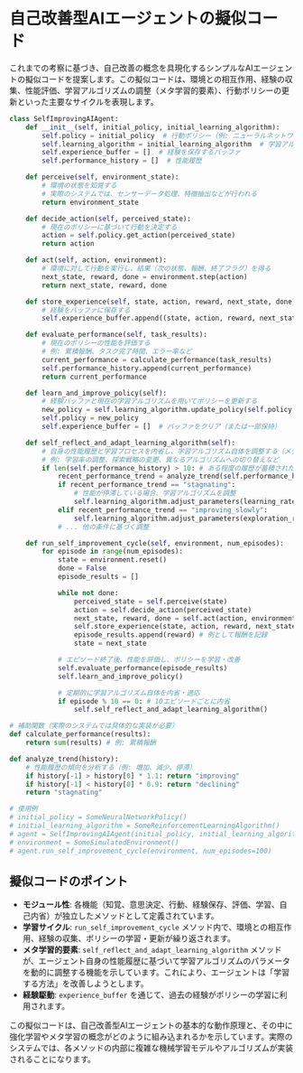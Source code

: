 # 自己改善型AIエージェントの擬似コード

これまでの考察に基づき、自己改善の概念を具現化するシンプルなAIエージェントの擬似コードを提案します。この擬似コードは、環境との相互作用、経験の収集、性能評価、学習アルゴリズムの調整（メタ学習的要素）、行動ポリシーの更新といった主要なサイクルを表現します。

```python
class SelfImprovingAIAgent:
    def __init__(self, initial_policy, initial_learning_algorithm):
        self.policy = initial_policy  # 行動ポリシー（例: ニューラルネットワーク）
        self.learning_algorithm = initial_learning_algorithm  # 学習アルゴリズム（例: 強化学習アルゴリズム）
        self.experience_buffer = []  # 経験を保存するバッファ
        self.performance_history = []  # 性能履歴

    def perceive(self, environment_state):
        # 環境の状態を知覚する
        # 実際のシステムでは、センサーデータ処理、特徴抽出などが行われる
        return environment_state

    def decide_action(self, perceived_state):
        # 現在のポリシーに基づいて行動を決定する
        action = self.policy.get_action(perceived_state)
        return action

    def act(self, action, environment):
        # 環境に対して行動を実行し、結果（次の状態、報酬、終了フラグ）を得る
        next_state, reward, done = environment.step(action)
        return next_state, reward, done

    def store_experience(self, state, action, reward, next_state, done):
        # 経験をバッファに保存する
        self.experience_buffer.append((state, action, reward, next_state, done))

    def evaluate_performance(self, task_results):
        # 現在のポリシーの性能を評価する
        # 例: 累積報酬、タスク完了時間、エラー率など
        current_performance = calculate_performance(task_results)
        self.performance_history.append(current_performance)
        return current_performance

    def learn_and_improve_policy(self):
        # 経験バッファと現在の学習アルゴリズムを用いてポリシーを更新する
        new_policy = self.learning_algorithm.update_policy(self.policy, self.experience_buffer)
        self.policy = new_policy
        self.experience_buffer = []  # バッファをクリア（または一部保持）

    def self_reflect_and_adapt_learning_algorithm(self):
        # 自身の性能履歴と学習プロセスを内省し、学習アルゴリズム自体を調整する（メタ学習的要素）
        # 例: 学習率の調整、探索戦略の変更、異なるアルゴリズムへの切り替えなど
        if len(self.performance_history) > 10: # ある程度の履歴が蓄積されたら
            recent_performance_trend = analyze_trend(self.performance_history[-10:])
            if recent_performance_trend == "stagnating":
                # 性能が停滞している場合、学習アルゴリズムを調整
                self.learning_algorithm.adjust_parameters(learning_rate_multiplier=0.8)
            elif recent_performance_trend == "improving_slowly":
                self.learning_algorithm.adjust_parameters(exploration_rate_increase=0.1)
            # ... 他の条件に基づく調整

    def run_self_improvement_cycle(self, environment, num_episodes):
        for episode in range(num_episodes):
            state = environment.reset()
            done = False
            episode_results = []

            while not done:
                perceived_state = self.perceive(state)
                action = self.decide_action(perceived_state)
                next_state, reward, done = self.act(action, environment)
                self.store_experience(state, action, reward, next_state, done)
                episode_results.append(reward) # 例として報酬を記録
                state = next_state

            # エピソード終了後、性能を評価し、ポリシーを学習・改善
            self.evaluate_performance(episode_results)
            self.learn_and_improve_policy()

            # 定期的に学習アルゴリズム自体を内省・適応
            if episode % 10 == 0: # 10エピソードごとに内省
                self.self_reflect_and_adapt_learning_algorithm()

# 補助関数（実際のシステムでは具体的な実装が必要）
def calculate_performance(results):
    return sum(results) # 例: 累積報酬

def analyze_trend(history):
    # 性能履歴の傾向を分析する（例: 増加、減少、停滞）
    if history[-1] > history[0] * 1.1: return "improving"
    if history[-1] < history[0] * 0.9: return "declining"
    return "stagnating"

# 使用例
# initial_policy = SomeNeuralNetworkPolicy()
# initial_learning_algorithm = SomeReinforcementLearningAlgorithm()
# agent = SelfImprovingAIAgent(initial_policy, initial_learning_algorithm)
# environment = SomeSimulatedEnvironment()
# agent.run_self_improvement_cycle(environment, num_episodes=100)
```

## 擬似コードのポイント

- **モジュール性**: 各機能（知覚、意思決定、行動、経験保存、評価、学習、自己内省）が独立したメソッドとして定義されています。
- **学習サイクル**: `run_self_improvement_cycle` メソッド内で、環境との相互作用、経験の収集、ポリシーの学習・更新が繰り返されます。
- **メタ学習的要素**: `self_reflect_and_adapt_learning_algorithm` メソッドが、エージェント自身の性能履歴に基づいて学習アルゴリズムのパラメータを動的に調整する機能を示しています。これにより、エージェントは「学習する方法」を改善しようとします。
- **経験駆動**: `experience_buffer` を通じて、過去の経験がポリシーの学習に利用されます。

この擬似コードは、自己改善型AIエージェントの基本的な動作原理と、その中に強化学習やメタ学習の概念がどのように組み込まれるかを示しています。実際のシステムでは、各メソッドの内部に複雑な機械学習モデルやアルゴリズムが実装されることになります。
